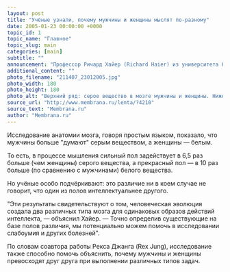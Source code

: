 ```yaml
---
layout: post
title: "Учёные узнали, почему мужчины и женщины мыслят по-разному"
date: 2005-01-23 00:00:00 +0000
topic_id: 1
topic_name: "Главное"
topic_slug: main
categories: [main]
subtitle: ""
announcement: "Профессор Ричард Хайер (Richard Haier) из университета Калифорнии в Ирвине (UC Irvine) и его коллеги из университета Нью-Мексико (UNM) пришли к выводу, что мужчины и женщины действительно мыслят по-разному."
additional_content: ""
photo_filename: "211407_23012005.jpg"
photo_width: 180
photo_height: 180
photo_alt: "Верхний ряд: серое вещество в мозге мужчины и женщины. Нижний ряд - белое вещество (иллюстрация с сайта uci.edu)"
source_url: "http://www.membrana.ru/lenta/?4210"
source_text: "Membrana.ru"
author: "Membrana.ru"
---
```

Исследование анатомии мозга, говоря простым языком, показало, что мужчины больше "думают" серым веществом, а женщины — белым.

То есть, в процессе мышления сильный пол задействует в 6,5 раз больше (чем женщины) серого вещества, а прекрасный пол — в 10 раз больше (по сравнению с мужчинами) белого вещества.

Но учёные особо подчёркивают: это различие ни в коем случае не говорит, что один из полов интеллектуальнее другого.

"Эти результаты свидетельствуют о том, человеческая эволюция создала два различных типа мозга для одинаковых образов действий интеллекта, — объяснил Хайер. — Точно определив существующие на базе полов различия, мы потенциально можем помочь в исследовании слабоумия и других болезней".

По словам соавтора работы Рекса Джанга (Rex Jung), исследование также способно помочь объяснить, почему мужчины и женщины превосходят друг друга при выполнении различных типов задач.
